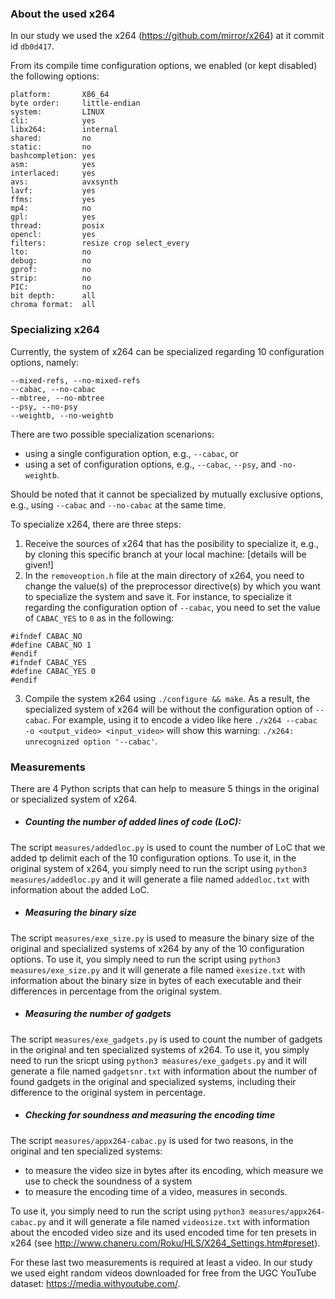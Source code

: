 ### About the used x264

In our study we used the x264 (https://github.com/mirror/x264) at it commit id `db0d417`.

From its compile time configuration options, we enabled (or kept disabled) the following options:
```
platform:       X86_64
byte order:     little-endian
system:         LINUX
cli:            yes
libx264:        internal
shared:         no
static:         no
bashcompletion: yes
asm:            yes
interlaced:     yes
avs:            avxsynth
lavf:           yes
ffms:           yes
mp4:            no
gpl:            yes
thread:         posix
opencl:         yes
filters:        resize crop select_every
lto:            no
debug:          no
gprof:          no
strip:          no
PIC:            no
bit depth:      all
chroma format:  all
```



### Specializing x264

Currently, the system of x264 can be specialized regarding 10 configuration options, namely: 
```
--mixed-refs, --no-mixed-refs
--cabac, --no-cabac
--mbtree, --no-mbtree
--psy, --no-psy
--weightb, --no-weightb
```

There are two possible specialization scenarions:
- using a single configuration option, e.g., `--cabac`, or 
- using a set of configuration options, e.g., `--cabac`, `--psy`, and `-no-weightb`. 

Should be noted that it cannot be specialized by mutually exclusive options, e.g., using `--cabac` and `--no-cabac` at the same time. 

To specialize x264, there are three steps:
1. Receive the sources of x264 that has the posibility to specialize it, e.g., by cloning this specific branch at your local machine: [details will be given!] 
2. In the `removeoption.h` file at the main directory of x264, you need to change the value(s) of the preprocessor directive(s) by which you want to specialize the system and save it. For instance, to specialize it regarding the configuration option of `--cabac`, you need to set the value of `CABAC_YES` to `0` as in the following:
```
#ifndef CABAC_NO
#define CABAC_NO 1
#endif
#ifndef CABAC_YES
#define CABAC_YES 0
#endif
```
3. Compile the system x264 using `./configure && make`. As a result, the specialized system of x264 will be without the configuration option of `--cabac`. For example, using it to encode a video like here `./x264 --cabac -o <output_video> <input_video>` will show this warning: `./x264: unrecognized option '--cabac'`.


### Measurements

There are 4 Python scripts that can help to measure 5 things in the original or specialized system of x264. 

- ##### Counting the number of added lines of code (LoC): 
The script `measures/addedloc.py` is used to count the number of LoC that we added tp delimit each of the 10 configuration options. To use it, in the original system of x264, you simply need to run the script using `python3 measures/addedloc.py` and it will generate a file named `addedloc.txt` with information about the added LoC.

- ##### Measuring the binary size
The script `measures/exe_size.py` is used to measure the binary size of the original and specialized systems of x264 by any of the 10 configuration options. 
To use it, you simply need to run the script using `python3 measures/exe_size.py` and it will generate a file named `èxesize.txt` with information about the binary size in bytes of each executable and their differences in percentage from the original system.

- ##### Measuring the number of gadgets
The script `measures/exe_gadgets.py` is used to count the number of gadgets in the original and ten specialized systems of x264. To use it, you simply need to run the sricpt using `python3 measures/exe_gadgets.py` and it will generate a file named `gadgetsnr.txt` with information about the number of found gadgets in the original and specialized systems, including their difference to the original system in percentage. 

- ##### Checking for soundness and measuring the encoding time
The script `measures/appx264-cabac.py` is used for two reasons, in the original and ten specialized systems:
  - to measure the video size in bytes after its encoding, which measure we use to check the soundness of a system
  - to measure the encoding time of a video, measures in seconds.

To use it, you simply need to run the script using `python3 measures/appx264-cabac.py` and it will generate a file named `videosize.txt` with information about the encoded video size and its used encoded time for ten presets in x264 (see http://www.chaneru.com/Roku/HLS/X264_Settings.htm#preset).


For these last two measurements is required at least a video. In our study we used eight random videos downloaded for free from the UGC YouTube dataset: https://media.withyoutube.com/. 




